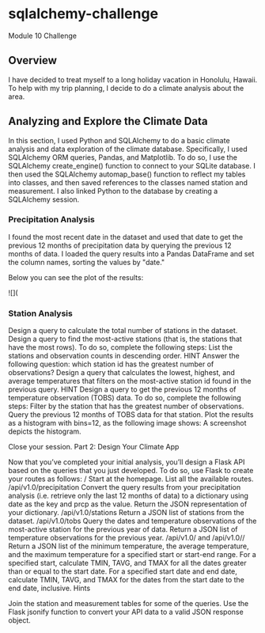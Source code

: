 # sqlalchemy-challenge
Module 10 Challenge

## Overview
I have decided to treat myself to a long holiday vacation in Honolulu, Hawaii. To help with my trip planning, I decide to do a climate analysis about the area. 

## Analyzing and Explore the Climate Data

In this section, I used Python and SQLAlchemy to do a basic climate analysis and data exploration of the climate database. Specifically, I used SQLAlchemy ORM queries, Pandas, and Matplotlib. To do so, I use the SQLAlchemy create_engine() function to connect to your SQLite database. I then used the SQLAlchemy automap_base() function to reflect my tables into classes, and then saved references to the classes named station and measurement.  I also linked Python to the database by creating a SQLAlchemy session.

### Precipitation Analysis
I found the most recent date in the dataset and used that date to get the previous 12 months of precipitation data by querying the previous 12 months of data. I loaded the query results into a Pandas DataFrame and set the column names, sorting the values by "date."

Below you can see the plot of the results:

![](

### Station Analysis

Design a query to calculate the total number of stations in the dataset.
Design a query to find the most-active stations (that is, the stations that have the most rows). To do so, complete the following steps:
List the stations and observation counts in descending order.
HINT
Answer the following question: which station id has the greatest number of observations?
Design a query that calculates the lowest, highest, and average temperatures that filters on the most-active station id found in the previous query.
HINT
Design a query to get the previous 12 months of temperature observation (TOBS) data. To do so, complete the following steps:
Filter by the station that has the greatest number of observations.
Query the previous 12 months of TOBS data for that station.
Plot the results as a histogram with bins=12, as the following image shows:
A screenshot depicts the histogram.

Close your session.
Part 2: Design Your Climate App

Now that you’ve completed your initial analysis, you’ll design a Flask API based on the queries that you just developed. To do so, use Flask to create your routes as follows:
/
Start at the homepage.
List all the available routes.
/api/v1.0/precipitation
Convert the query results from your precipitation analysis (i.e. retrieve only the last 12 months of data) to a dictionary using date as the key and prcp as the value.
Return the JSON representation of your dictionary.
/api/v1.0/stations
Return a JSON list of stations from the dataset.
/api/v1.0/tobs
Query the dates and temperature observations of the most-active station for the previous year of data.
Return a JSON list of temperature observations for the previous year.
/api/v1.0/<start> and /api/v1.0/<start>/<end>
Return a JSON list of the minimum temperature, the average temperature, and the maximum temperature for a specified start or start-end range.
For a specified start, calculate TMIN, TAVG, and TMAX for all the dates greater than or equal to the start date.
For a specified start date and end date, calculate TMIN, TAVG, and TMAX for the dates from the start date to the end date, inclusive.
Hints

Join the station and measurement tables for some of the queries.
Use the Flask jsonify function to convert your API data to a valid JSON response object.



